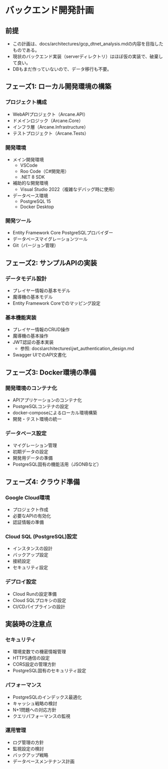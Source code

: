 # バックエンド開発計画

## 前提
- この計画は、docs/architectures/gcp_dtnet_analysis.mdの内容を目指したものである。
- 現状のバックエンド実装（serverディレクトリ）はほぼ仮の実装で、破棄して良い。
- DBもまだ作っていないので、データ移行も不要。

## フェーズ1: ローカル開発環境の構築

### プロジェクト構成
- WebAPIプロジェクト（Arcane.API）
- ドメインロジック（Arcane.Core）
- インフラ層（Arcane.Infrastructure）
- テストプロジェクト（Arcane.Tests）

### 開発環境
- メイン開発環境
  - VSCode
  - Roo Code（C#開発用）
  - .NET 8 SDK
- 補助的な開発環境
  - Visual Studio 2022（複雑なデバッグ時に使用）
- データベース環境
  - PostgreSQL 15
  - Docker Desktop

### 開発ツール
- Entity Framework Core PostgreSQLプロバイダー
- データベースマイグレーションツール
- Git（バージョン管理）

## フェーズ2: サンプルAPIの実装

### データモデル設計
- プレイヤー情報の基本モデル
- 魔導機の基本モデル
- Entity Framework Coreでのマッピング設定

### 基本機能実装
- プレイヤー情報のCRUD操作
- 魔導機の基本操作
- JWT認証の基本実装
  - 参照: docs\architectures\jwt_authentication_design.md
- Swagger UIでのAPI文書化

## フェーズ3: Docker環境の準備

### 開発環境のコンテナ化
- APIアプリケーションのコンテナ化
- PostgreSQLコンテナの設定
- docker-composeによるローカル環境構築
- 開発・テスト環境の統一

### データベース設定
- マイグレーション管理
- 初期データの設定
- 開発用データの準備
- PostgreSQL固有の機能活用（JSONBなど）

## フェーズ4: クラウド準備

### Google Cloud環境
- プロジェクト作成
- 必要なAPIの有効化
- 認証情報の準備

### Cloud SQL (PostgreSQL)設定
- インスタンスの設計
- バックアップ設定
- 接続設定
- セキュリティ設定

### デプロイ設定
- Cloud Runの設定準備
- Cloud SQLプロキシの設定
- CI/CDパイプラインの設計

## 実装時の注意点

### セキュリティ
- 環境変数での機密情報管理
- HTTPS通信の設定
- CORS設定の管理方針
- PostgreSQL固有のセキュリティ設定

### パフォーマンス
- PostgreSQLのインデックス最適化
- キャッシュ戦略の検討
- N+1問題への対応方針
- クエリパフォーマンスの監視

### 運用管理
- ログ管理の方針
- 監視設定の検討
- バックアップ戦略
- データベースメンテナンス計画